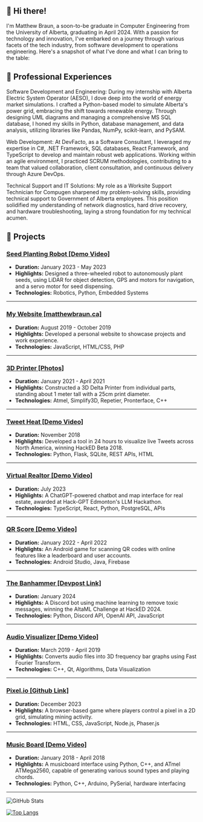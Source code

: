 ## 👋 Hi there! 
I'm Matthew Braun, a soon-to-be graduate in Computer Engineering from the University of Alberta, graduating in April 2024. With a passion for technology and innovation, I've embarked on a journey through various facets of the tech industry, from software development to operations engineering. Here's a snapshot of what I've done and what I can bring to the table:

## 💼 Professional Experiences
Software Development and Engineering: During my internship with Alberta Electric System Operator (AESO), I dove deep into the world of energy market simulations. I crafted a Python-based model to simulate Alberta's power grid, embracing the shift towards renewable energy. Through designing UML diagrams and managing a comprehensive MS SQL database, I honed my skills in Python, database management, and data analysis, utilizing libraries like Pandas, NumPy, scikit-learn, and PySAM.

Web Development: At DevFacto, as a Software Consultant, I leveraged my expertise in C#, .NET Framework, SQL databases, React Framework, and TypeScript to develop and maintain robust web applications. Working within an agile environment, I practiced SCRUM methodologies, contributing to a team that valued collaboration, client consultation, and continuous delivery through Azure DevOps.

Technical Support and IT Solutions: My role as a Worksite Support Technician for Compugen sharpened my problem-solving skills, providing technical support to Government of Alberta employees. This position solidified my understanding of network diagnostics, hard drive recovery, and hardware troubleshooting, laying a strong foundation for my technical acumen.

## 🔨 Projects

### [Seed Planting Robot [Demo Video]](https://www.youtube.com/watch?v=pulFcguEh7g)
- **Duration:** January 2023 - May 2023
- **Highlights:** Designed a three-wheeled robot to autonomously plant seeds, using LiDAR for object detection, GPS and motors for navigation, and a servo motor for seed dispensing. 
- **Technologies:** Robotics, Python, Embedded Systems

---

### [My Website [matthewbraun.ca]](https://matthewbraun.ca)
- **Duration:** August 2019 - October 2019
- **Highlights:** Developed a personal website to showcase projects and work experience. 
- **Technologies:** JavaScript, HTML/CSS, PHP

---

### [3D Printer [Photos]](https://matthewbraun.ca/projects.php#3D_Printer)
- **Duration:** January 2021 - April 2021
- **Highlights:** Constructed a 3D Delta Printer from individual parts, standing about 1 meter tall with a 25cm print diameter. 
- **Technologies:** Atmel, Simplify3D, Repetier, Pronterface, C++

---

### [Tweet Heat [Demo Video]](https://matthewbraun.ca/projects.php#Tweet_Heat)
- **Duration:** November 2018
- **Highlights:** Developed a tool in 24 hours to visualize live Tweets across North America, winning HackED Beta 2018. 
- **Technologies:** Python, Flask, SQLite, REST APIs, HTML

---

### [Virtual Realtor [Demo Video]](https://www.youtube.com/watch?v=IB98ysH1rZQ)
- **Duration:** July 2023
- **Highlights:** A ChatGPT-powered chatbot and map interface for real estate, awarded at Hack-GPT Edmonton's LLM Hackathon. 
- **Technologies:** TypeScript, React, Python, PostgreSQL, APIs

---

### [QR Score [Demo Video]](https://matthewbraun.ca/projects.php#QR_Score)
- **Duration:** January 2022 - April 2022
- **Highlights:** An Android game for scanning QR codes with online features like a leaderboard and user accounts. 
- **Technologies:** Android Studio, Java, Firebase

---

### [The Banhammer [Devpost Link]](https://devpost.com/software/the-banhammer)
- **Duration:** January 2024
- **Highlights:** A Discord bot using machine learning to remove toxic messages, winning the AltaML Challenge at HackED 2024. 
- **Technologies:** Python, Discord API, OpenAI API, JavaScript

---

### [Audio Visualizer [Demo Video]](https://matthewbraun.ca/projects.php#Audio_Visualizer)
- **Duration:** March 2019 - April 2019
- **Highlights:** Converts audio files into 3D frequency bar graphs using Fast Fourier Transform. 
- **Technologies:** C++, Qt, Algorithms, Data Visualization

---

### [Pixel.io [Github Link]](https://github.com/mjbraun95/pixel_io)
- **Duration:** December 2023
- **Highlights:** A browser-based game where players control a pixel in a 2D grid, simulating mining activity. 
- **Technologies:** HTML, CSS, JavaScript, Node.js, Phaser.js

---

### [Music Board [Demo Video]](https://matthewbraun.ca/projects.php#MusicBoard)
- **Duration:** January 2018 - April 2018
- **Highlights:** A musicboard interface using Python, C++, and ATmel ATMega2560, capable of generating various sound types and playing chords. 
- **Technologies:** Python, C++, Arduino, PySerial, hardware interfacing

---


![GitHub Stats](https://github-readme-stats.vercel.app/api?username=mjbraun95&theme=radical)

[![Top Langs](https://github-readme-stats.vercel.app/api/top-langs/?username=mjbraun95&langs_count=8&theme=radical&show_icons=true)](https://github.com/mjbraun95/github-readme-stats)

